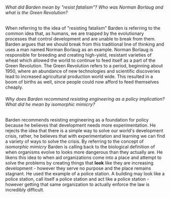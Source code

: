 ###### What did Barden mean by "resist fatalism"? Who was Norman Borlaug and what is the Green Revolution?

When referring to the idea of "resisting fatalism" Barden is referring to the common idea that, as humans, we are trapped by the evolutionary processes that control development and are unable to break from them. Barden argues that we should break from this traditional line of thinking and uses a man named Norman Borlaug as an example. Norman Borlaug is responsible for breeding and creating high-yield, resistant varieties of wheat which allowed the world to continue to feed itself as a part of the Green Revolution. The Green Revolution refers to a period, beginning about 1950, where an abundance of new technologies and scientific discoveries lead to increased agricultural production world wide. This resulted in a boom of births as well, since people could now afford to feed themselves cheaply. 



###### Why does Barden recommend resisting engineering as a policy implication? What did he mean by isomorphic mimicry? 

Barden recommends resisting engineering as a foundation for policy because he believes that development needs more experimentation. He rejects the idea that there is a simple way to solve our world's development crisis, rather, he believes that with experimentation and learning we can find a variety of ways to solve the crisis. By referring to the concept of *isomorphic* *mimicry* Barden is calling back to the biological definition of when organisms evolve to looks more dangerous than they actually are. He likens this idea to when aid organizations come into a place and attempt to solve the problems by creating things that **look** like they are increasing development - however they serve no purpose and the place remains stagnant. He used the example of a police station. A building may look like a police station, call itself a police station and act like a police station - however getting that same organization to actually enforce the law is incredibly difficult.

